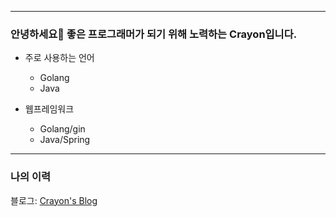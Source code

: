 * * *
### 안녕하세요🐳 좋은 프로그래머가 되기 위해 노력하는 Crayon입니다.
* 주로 사용하는 언어
    * Golang
    * Java

* 웹프레임워크
    * Golang/gin
    * Java/Spring
* * *
### 나의 이력
블로그: [Crayon's Blog](https://crayonlee.tistory.com/, "Blog 바로가기")
